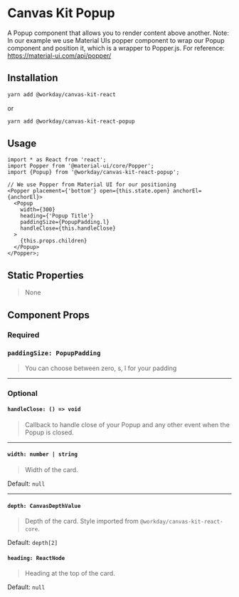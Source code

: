 # Canvas Kit Popup

A Popup component that allows you to render content above another. Note: In our example we use
Material UIs popper component to wrap our Popup component and position it, which is a wrapper to
Popper.js. For reference: https://material-ui.com/api/popper/

## Installation

```sh
yarn add @workday/canvas-kit-react
```

or

```sh
yarn add @workday/canvas-kit-react-popup
```

## Usage

```tsx
import * as React from 'react';
import Popper from '@material-ui/core/Popper';
import {Popup} from '@workday/canvas-kit-react-popup';

// We use Popper from Material UI for our positioning
<Popper placement={'bottom'} open={this.state.open} anchorEl={anchorEl}>
  <Popup
    width={300}
    heading={'Popup Title'}
    paddingSize={PopupPadding.l}
    handleClose={this.handleClose}
  >
    {this.props.children}
  </Popup>
</Popper>;
```

## Static Properties

> None

## Component Props

### Required

### `paddingSize: PopupPadding`

> You can choose between zero, s, l for your padding

---

### Optional

#### `handleClose: () => void`

> Callback to handle close of your Popup and any other event when the Popup is closed.

---

#### `width: number | string`

> Width of the card.

Default: `null`

---

#### `depth: CanvasDepthValue`

> Depth of the card. Style imported from `@workday/canvas-kit-react-core`.

Default: `depth[2]`

#### `heading: ReactNode`

> Heading at the top of the card.

Default: `null`
